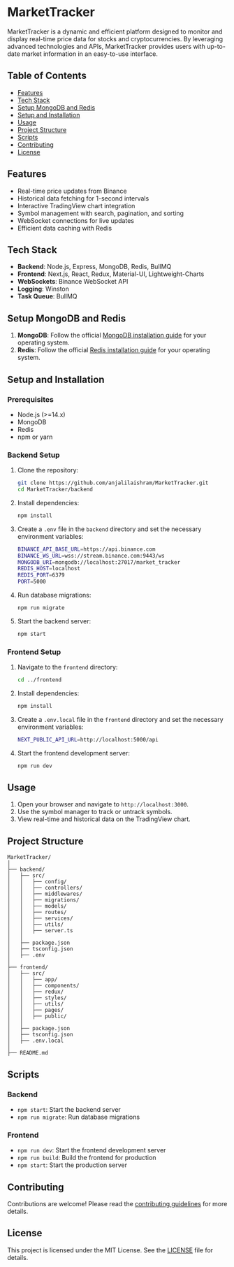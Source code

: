 # MarketTracker

MarketTracker is a dynamic and efficient platform designed to monitor and display real-time price data for stocks and cryptocurrencies. By leveraging advanced technologies and APIs, MarketTracker provides users with up-to-date market information in an easy-to-use interface.

## Table of Contents

- [Features](#features)
- [Tech Stack](#tech-stack)
- [Setup MongoDB and Redis](#setup-mongodb-and-redis)
- [Setup and Installation](#setup-and-installation)
- [Usage](#usage)
- [Project Structure](#project-structure)
- [Scripts](#scripts)
- [Contributing](#contributing)
- [License](#license)

## Features

- Real-time price updates from Binance
- Historical data fetching for 1-second intervals
- Interactive TradingView chart integration
- Symbol management with search, pagination, and sorting
- WebSocket connections for live updates
- Efficient data caching with Redis

## Tech Stack

- **Backend**: Node.js, Express, MongoDB, Redis, BullMQ
- **Frontend**: Next.js, React, Redux, Material-UI, Lightweight-Charts
- **WebSockets**: Binance WebSocket API
- **Logging**: Winston
- **Task Queue**: BullMQ

## Setup MongoDB and Redis

1. **MongoDB**: Follow the official [MongoDB installation guide](https://docs.mongodb.com/manual/installation/) for your operating system.
2. **Redis**: Follow the official [Redis installation guide](https://redis.io/download) for your operating system.

## Setup and Installation

### Prerequisites

- Node.js (>=14.x)
- MongoDB
- Redis
- npm or yarn

### Backend Setup

1. Clone the repository:

   ```bash
   git clone https://github.com/anjalilaishram/MarketTracker.git
   cd MarketTracker/backend
   ```

2. Install dependencies:

   ```bash
   npm install
   ```

3. Create a `.env` file in the `backend` directory and set the necessary environment variables:

   ```bash
   BINANCE_API_BASE_URL=https://api.binance.com
   BINANCE_WS_URL=wss://stream.binance.com:9443/ws
   MONGODB_URI=mongodb://localhost:27017/market_tracker
   REDIS_HOST=localhost
   REDIS_PORT=6379
   PORT=5000
   ```

4. Run database migrations:

   ```bash
   npm run migrate
   ```

5. Start the backend server:
   ```bash
   npm start
   ```

### Frontend Setup

1. Navigate to the `frontend` directory:

   ```bash
   cd ../frontend
   ```

2. Install dependencies:

   ```bash
   npm install
   ```

3. Create a `.env.local` file in the `frontend` directory and set the necessary environment variables:

   ```bash
   NEXT_PUBLIC_API_URL=http://localhost:5000/api
   ```

4. Start the frontend development server:
   ```bash
   npm run dev
   ```

## Usage

1. Open your browser and navigate to `http://localhost:3000`.
2. Use the symbol manager to track or untrack symbols.
3. View real-time and historical data on the TradingView chart.

## Project Structure

```
MarketTracker/
│
├── backend/
│   ├── src/
│   │   ├── config/
│   │   ├── controllers/
│   │   ├── middlewares/
│   │   ├── migrations/
│   │   ├── models/
│   │   ├── routes/
│   │   ├── services/
│   │   ├── utils/
│   │   ├── server.ts
│   │
│   ├── package.json
│   ├── tsconfig.json
│   ├── .env
│
├── frontend/
│   ├── src/
│   │   ├── app/
│   │   ├── components/
│   │   ├── redux/
│   │   ├── styles/
│   │   ├── utils/
│   │   ├── pages/
│   │   ├── public/
│   │
│   ├── package.json
│   ├── tsconfig.json
│   ├── .env.local
│
├── README.md
```

## Scripts

### Backend

- `npm start`: Start the backend server
- `npm run migrate`: Run database migrations

### Frontend

- `npm run dev`: Start the frontend development server
- `npm run build`: Build the frontend for production
- `npm start`: Start the production server

## Contributing

Contributions are welcome! Please read the [contributing guidelines](CONTRIBUTING.md) for more details.

## License

This project is licensed under the MIT License. See the [LICENSE](LICENSE) file for details.
